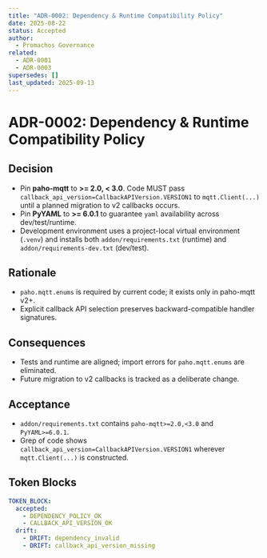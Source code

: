 ```yaml
---
title: "ADR-0002: Dependency & Runtime Compatibility Policy"
date: 2025-08-22
status: Accepted
author:
  - Promachos Governance
related:
  - ADR-0001
  - ADR-0003
supersedes: []
last_updated: 2025-09-13
---
```


# ADR-0002: Dependency & Runtime Compatibility Policy

## Decision
- Pin **paho-mqtt** to **>= 2.0, < 3.0**. Code MUST pass `callback_api_version=CallbackAPIVersion.VERSION1`
  to `mqtt.Client(...)` until a planned migration to v2 callbacks occurs.
- Pin **PyYAML** to **>= 6.0.1** to guarantee `yaml` availability across dev/test/runtime.
- Development environment uses a project-local virtual environment (`.venv`) and installs
  both `addon/requirements.txt` (runtime) and `addon/requirements-dev.txt` (dev/test).

## Rationale
- `paho.mqtt.enums` is required by current code; it exists only in paho-mqtt v2+.
- Explicit callback API selection preserves backward-compatible handler signatures.

## Consequences
- Tests and runtime are aligned; import errors for `paho.mqtt.enums` are eliminated.
- Future migration to v2 callbacks is tracked as a deliberate change.

## Acceptance
- `addon/requirements.txt` contains `paho-mqtt>=2.0,<3.0` and `PyYAML>=6.0.1`.
- Grep of code shows `callback_api_version=CallbackAPIVersion.VERSION1` wherever `mqtt.Client(...)` is constructed.

## Token Blocks
```yaml
TOKEN_BLOCK:
  accepted:
    - DEPENDENCY_POLICY_OK
    - CALLBACK_API_VERSION_OK
  drift:
    - DRIFT: dependency_invalid
    - DRIFT: callback_api_version_missing
```
